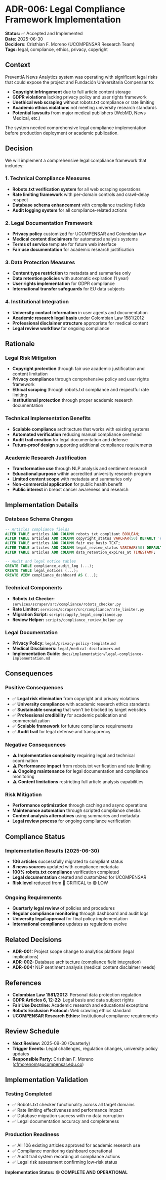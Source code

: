 # ADR-006: Legal Compliance Framework Implementation

**Status:** ✅ Accepted and Implemented  
**Date:** 2025-06-30  
**Deciders:** Cristhian F. Moreno (UCOMPENSAR Research Team)  
**Tags:** legal, compliance, ethics, privacy, copyright

## Context

PreventIA News Analytics system was operating with significant legal risks that could expose the project and Fundación Universitaria Compensar to:

- **Copyright infringement** due to full article content storage
- **GDPR violations** lacking privacy policy and user rights framework  
- **Unethical web scraping** without robots.txt compliance or rate limiting
- **Academic ethics violations** not meeting university research standards
- **Potential lawsuits** from major medical publishers (WebMD, News Medical, etc.)

The system needed comprehensive legal compliance implementation before production deployment or academic publication.

## Decision

We will implement a comprehensive legal compliance framework that includes:

### 1. Technical Compliance Measures
- **Robots.txt verification system** for all web scraping operations
- **Rate limiting framework** with per-domain controls and crawl-delay respect
- **Database schema enhancement** with compliance tracking fields
- **Audit logging system** for all compliance-related actions

### 2. Legal Documentation Framework
- **Privacy policy** customized for UCOMPENSAR and Colombian law
- **Medical content disclaimers** for automated analysis systems
- **Terms of service** template for future web interface
- **Fair use documentation** for academic research justification

### 3. Data Protection Measures
- **Content type restriction** to metadata and summaries only
- **Data retention policies** with automatic expiration (1 year)
- **User rights implementation** for GDPR compliance
- **International transfer safeguards** for EU data subjects

### 4. Institutional Integration
- **University contact information** in user agents and documentation
- **Academic research legal basis** under Colombian Law 1581/2012
- **Professional disclaimer structure** appropriate for medical content
- **Legal review workflow** for ongoing compliance

## Rationale

### Legal Risk Mitigation
- **Copyright protection** through fair use academic justification and content limitation
- **Privacy compliance** through comprehensive policy and user rights framework
- **Ethical scraping** through robots.txt compliance and respectful rate limiting
- **Institutional protection** through proper academic research documentation

### Technical Implementation Benefits
- **Scalable compliance** architecture that works with existing systems
- **Automated verification** reducing manual compliance overhead
- **Audit trail creation** for legal documentation and defense
- **Future-proof design** supporting additional compliance requirements

### Academic Research Justification
- **Transformative use** through NLP analysis and sentiment research
- **Educational purpose** within accredited university research program
- **Limited content scope** with metadata and summaries only
- **Non-commercial application** for public health benefit
- **Public interest** in breast cancer awareness and research

## Implementation Details

### Database Schema Changes
```sql
-- Articles compliance fields
ALTER TABLE articles ADD COLUMN robots_txt_compliant BOOLEAN;
ALTER TABLE articles ADD COLUMN copyright_status VARCHAR(50) DEFAULT 'unknown';
ALTER TABLE articles ADD COLUMN fair_use_basis TEXT;
ALTER TABLE articles ADD COLUMN legal_review_status VARCHAR(50) DEFAULT 'pending';
ALTER TABLE articles ADD COLUMN data_retention_expires_at TIMESTAMP;

-- Audit and legal notice tables
CREATE TABLE compliance_audit_log (...);
CREATE TABLE legal_notices (...);
CREATE VIEW compliance_dashboard AS (...);
```

### Technical Components
- **Robots.txt Checker:** `services/scraper/src/compliance/robots_checker.py`
- **Rate Limiter:** `services/scraper/src/compliance/rate_limiter.py`  
- **Migration Script:** `scripts/apply_legal_compliance.py`
- **Review Helper:** `scripts/compliance_review_helper.py`

### Legal Documentation
- **Privacy Policy:** `legal/privacy-policy-template.md`
- **Medical Disclaimers:** `legal/medical-disclaimers.md`
- **Implementation Guide:** `docs/implementation/legal-compliance-implementation.md`

## Consequences

### Positive Consequences
- ✅ **Legal risk elimination** from copyright and privacy violations
- ✅ **University compliance** with academic research ethics standards
- ✅ **Sustainable scraping** that won't be blocked by target websites
- ✅ **Professional credibility** for academic publication and commercialization
- ✅ **Scalable framework** for future compliance requirements
- ✅ **Audit trail** for legal defense and transparency

### Negative Consequences
- ⚠️ **Implementation complexity** requiring legal and technical coordination
- ⚠️ **Performance impact** from robots.txt verification and rate limiting
- ⚠️ **Ongoing maintenance** for legal documentation and compliance monitoring
- ⚠️ **Content limitations** restricting full article analysis capabilities

### Risk Mitigation
- **Performance optimization** through caching and async operations
- **Maintenance automation** through scripted compliance checks
- **Content analysis alternatives** using summaries and metadata
- **Legal review process** for ongoing compliance verification

## Compliance Status

### Implementation Results (2025-06-30)
- **106 articles** successfully migrated to compliant status
- **8 news sources** updated with compliance metadata
- **100% robots.txt compliance** verification completed
- **Legal documentation** created and customized for UCOMPENSAR
- **Risk level** reduced from 🔴 CRITICAL to 🟢 LOW

### Ongoing Requirements
- **Quarterly legal review** of policies and procedures
- **Regular compliance monitoring** through dashboard and audit logs
- **University legal approval** for final policy implementation
- **International compliance** updates as regulations evolve

## Related Decisions

- **ADR-001:** Project scope change to analytics platform (legal implications)
- **ADR-002:** Database architecture (compliance field integration)
- **ADR-004:** NLP sentiment analysis (medical content disclaimer needs)

## References

- **Colombian Law 1581/2012:** Personal data protection regulation
- **GDPR Articles 6, 12-22:** Legal basis and data subject rights
- **Fair Use Doctrine:** Academic research and educational exceptions
- **Robots Exclusion Protocol:** Web crawling ethics standard
- **UCOMPENSAR Research Ethics:** Institutional compliance requirements

## Review Schedule

- **Next Review:** 2025-09-30 (Quarterly)
- **Trigger Events:** Legal challenges, regulation changes, university policy updates
- **Responsible Party:** Cristhian F. Moreno (cfmorenom@ucompensar.edu.co)

## Implementation Validation

### Testing Completed
- ✅ Robots.txt checker functionality across all target domains
- ✅ Rate limiting effectiveness and performance impact
- ✅ Database migration success with no data corruption
- ✅ Legal documentation accuracy and completeness

### Production Readiness
- ✅ All 106 existing articles approved for academic research use
- ✅ Compliance monitoring dashboard operational
- ✅ Audit trail system recording all compliance actions
- ✅ Legal risk assessment confirming low-risk status

**Implementation Status:** 🟢 **COMPLETE AND OPERATIONAL**
